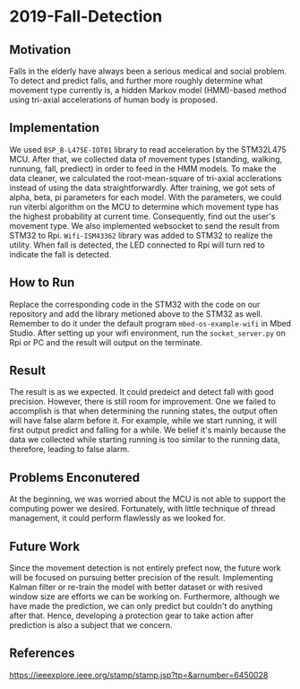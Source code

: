 # 2019-Fall-Detection

## Motivation
Falls in the elderly have always been a serious medical and social problem. To detect and predict falls, and further more roughly determine what movement type currently is, a hidden Markov model (HMM)-based method using tri-axial accelerations of human body is proposed.
## Implementation
We used `BSP_B-L475E-IOT01` library to read acceleration by the STM32L475 MCU. After that, we collected data of movement types (standing, walking, runnung, fall, prediect) in order to feed in the HMM models. To make the data cleaner, we calculated the root-mean-square of tri-axial acclerations instead of using the data straightforwardly. After training, we got sets of alpha, beta, pi parameters for each model. With the parameters, we could run viterbi algorithm on the MCU to determine which movement type has the highest probability at current time. Consequently, find out the user's movement type. We also implemented websocket to send the result from STM32 to Rpi. `Wifi-ISM43362` library was added to STM32 to realize the utility.  When fall is detected, the LED connected to Rpi will turn red to indicate the fall is detected.
## How to Run 
Replace the corresponding code in the STM32 with the code on our repository and add the library metioned above to the STM32 as well. Remember to do it under the default program `mbed-os-example-wifi` in Mbed Studio. After setting up your wifi environment, run the `socket_server.py` on Rpi or PC and the result will output on the terminate.
## Result
The result is as we expected. It could predeict and detect fall with good precision. However, there is still room for improvement. One we failed to accomplish is that when determining the running states, the output often will have false alarm before it. For example, while we start running, it will first output predict and falling for a while. We belief it's mainly because the data we collected while starting running is too similar to the running data, therefore, leading to false alarm. 
## Problems Enconutered
At the beginning, we was worried about the MCU is not able to support the computing power we desired. Fortunately, with little technique of thread management, it could perform flawlessly as we looked for.
## Future Work
Since the movement detection is not entirely prefect now, the future work will be focused on pursuing better precision of the result. Implementing Kalman filter or re-train the model with better dataset or with resived window size are efforts we can be working on. Furthermore, although we have made the prediction, we can only predict but couldn't do anything after that. Hence, developing a protection gear to take action after prediction is also a subject that we concern.
## References
https://ieeexplore.ieee.org/stamp/stamp.jsp?tp=&arnumber=6450028
